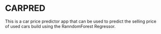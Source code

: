 # CARPRED
This is a car price predictor app that can be used to predict the selling price of used cars build using the RanndomForest Regressor.
